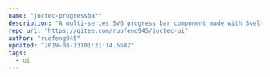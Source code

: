 ```yaml
---
name: "joctec-progressbar"
description: "A multi-series SVG progress bar component made with Svelte 3. It can be rendered both as a linear or radial progressbar."
repo_url: "https://gitee.com/ruofeng945/joctec-ui"
author: "ruofeng945"
updated: "2019-08-13T01:21:14.668Z"
tags: 
  - ui
---
```

